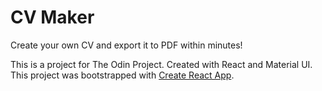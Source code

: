 # CV Maker

Create your own CV and export it to PDF within minutes!

This is a project for The Odin Project. Created with React and Material UI.
This project was bootstrapped with [Create React App](https://github.com/facebook/create-react-app).
